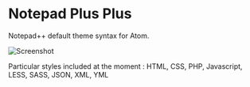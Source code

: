 # Notepad Plus Plus

Notepad++ default theme syntax for Atom.

![Screenshot](https://raw.githubusercontent.com/classikd/notepad-plus-plus-syntax/master/screenshot.jpg)

Particular styles included at the moment :
HTML, CSS, PHP, Javascript, LESS, SASS, JSON, XML, YML
